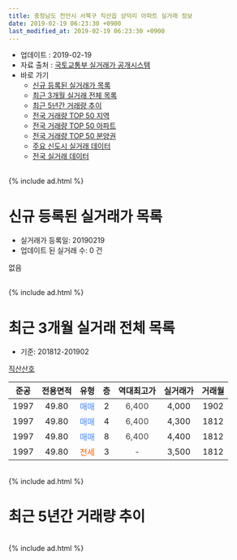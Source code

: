 ```yaml
---
title: 충청남도 천안시 서북구 직산읍 상덕리 아파트 실거래 정보
date: 2019-02-19 06:23:30 +0900
last_modified_at: 2019-02-19 06:23:30 +0900
---
```


* 업데이트 : 2019-02-19
* 자료 출처 : [국토교통부 실거래가 공개시스템](http://rt.molit.go.kr)
* 바로 가기
    * [신규 등록된 실거래가 목록](#신규-등록된-실거래가-목록)
    * [최근 3개월 실거래 전체 목록](#최근-3개월-실거래-전체-목록)
    * [최근 5년간 거래량 추이](#최근-5년간-거래량-추이)
    * [전국 거래량 TOP 50 지역](https://ayogom.github.io/apt-trade-info/최근-3개월-전국에서-가장-거래가-많이-발생한-지역)
    * [전국 거래량 TOP 50 아파트](https://ayogom.github.io/apt-trade-info/최근-3개월-전국에서-가장-거래가-많이-발생한-아파트)
    * [전국 거래량 TOP 50 분양권](https://ayogom.github.io/apt-trade-info/최근-3개월-전국에서-가장-거래가-많이-발생한-분양권)
    * [주요 신도시 실거래 데이터](https://ayogom.github.io/apt-trade-info/주요-신도시)
    * [전국 실거래 데이터](https://ayogom.github.io/apt-trade-info/전국)
<br>
{% include ad.html %}
<br>

# 신규 등록된 실거래가 목록
* 실거래가 등록일: 20190219
* 업데이트 된 실거래 수: 0 건

없음

<br>
{% include ad.html %}
<br>

# 최근 3개월 실거래 전체 목록
* 기준: 201812-201902


[직산산호](https://search.naver.com/search.naver?query=%EC%B6%A9%EC%B2%AD%EB%82%A8%EB%8F%84+%EC%B2%9C%EC%95%88%EC%8B%9C+%EC%84%9C%EB%B6%81%EA%B5%AC+%EC%A7%81%EC%82%B0%EC%9D%8D+%EC%83%81%EB%8D%95%EB%A6%AC+%EC%A7%81%EC%82%B0%EC%82%B0%ED%98%B8)

|준공|전용면적|유형|층|역대최고가|실거래가|거래월|
|:---:|:---:|:---:|:---:|:---:|:---:|:---:|
|1997|49.80|<span style="color:#4285f3">매매</span>|2|<span style="color:#444444">6,400</span>|4,000|1902|
|1997|49.80|<span style="color:#4285f3">매매</span>|4|<span style="color:#444444">6,400</span>|4,300|1812|
|1997|49.80|<span style="color:#4285f3">매매</span>|8|<span style="color:#444444">6,400</span>|4,400|1812|
|1997|49.80|<span style="color:#ff5a00">전세</span>|3|<span style="color:#444444">-</span>|3,500|1812|


<br>
{% include ad.html %}
<br>

# 최근 5년간 거래량 추이


<div style="width:100%;">
    <canvas id="deal_progress" height="200"></canvas>
</div>

<script>
new Chart(document.getElementById("deal_progress"), {
    type: 'line',
    data: {
        labels: ['201402','201403','201404','201405','201406','201407','201408','201409','201410','201411','201412','201501','201502','201503','201504','201505','201506','201507','201508','201509','201510','201511','201512','201601','201602','201603','201604','201605','201606','201607','201608','201609','201610','201611','201612','201701','201702','201703','201704','201705','201706','201707','201708','201709','201710','201711','201712','201801','201802','201803','201804','201805','201806','201807','201808','201809','201810','201811','201812','201901','201902'],
        datasets: [{
            label: '매매',
            pointRadius: 1,
            data: [2, 5, 4, 4, 2, 4, 2, 5, 3, 3, 1, 2, 4, 1, 3, 2, 1, 2, 3, 2, 2, 3, 0, 3, 1, 2, 1, 3, 4, 1, 6, 0, 4, 1, 2, 3, 2, 0, 1, 0, 1, 0, 1, 3, 3, 1, 1, 3, 1, 4, 0, 3, 3, 1, 5, 1, 4, 1, 2, 0, 1],
            borderColor: "rgba(255, 201, 14, 1)",
            backgroundColor: "rgba(255, 201, 14, 0.5)",
            fill: false,
            lineTension: 0
        },{
            label: '전월세',
            pointRadius: 1,
            data: [4, 4, 3, 4, 7, 6, 2, 3, 4, 3, 0, 3, 2, 1, 4, 1, 3, 4, 2, 4, 2, 3, 2, 1, 2, 1, 4, 2, 3, 2, 4, 3, 3, 2, 1, 2, 4, 2, 1, 1, 0, 4, 1, 4, 1, 3, 2, 1, 0, 5, 3, 1, 0, 3, 1, 3, 3, 0, 1, 0, 0],
            borderColor: "rgba(0, 141, 185, 1)",
            backgroundColor: "rgba(0, 141, 185, 0.5)",
            fill: false,
            lineTension: 0
        }
        ]
    },
    options: {
        responsive: true,
        title: {
            display: false
        },
        tooltips: {
            mode: 'index',
            intersect: false
        },
        hover: {
            mode: 'nearest',
            intersect: true
        },
        scales: {
            xAxes: [{
                display: true,
                scaleLabel: {
                    display: true,
                    labelString: '년/월'
                }
            }],
            yAxes: [{
                display: true,
                ticks: {
                    suggestedMin: 0,
                },
                scaleLabel: {
                    display: true,
                    labelString: '실거래 수'
                }
            }]
        }
    }
});

</script>


<br>
{% include ad.html %}
<br>

